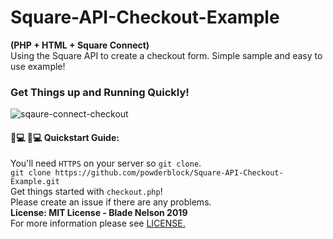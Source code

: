 # Square-API-Checkout-Example
<b>(PHP + HTML + Square Connect)</b></br>
Using the Square API to create a checkout form. Simple sample and easy to use example!

### Get Things up and Running Quickly!

![sqaure-connect-checkout](https://i.imgur.com/KtpCJsH.jpg "Square")

#### 👩💻 👨💻 Quickstart Guide:
You'll need ```HTTPS``` on your server so ```git clone```.</br>```git clone https://github.com/powderblock/Square-API-Checkout-Example.git```<br>Get things started with ```checkout.php```!</br>Please create an issue if there are any problems.</br><b>License: MIT License - Blade Nelson 2019</b></br>For more information please see [LICENSE.](https://github.com/powderblock/Square-API-Checkout-Example/blob/master/LICENSE)
